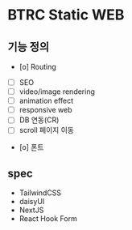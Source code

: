 # BTRC Static WEB

## 기능 정의

- [o] Routing
- [ ] SEO
- [ ] video/image rendering
- [ ] animation effect
- [ ] responsive web
- [ ] DB 연동(CR)
- [ ] scroll 페이지 이동
- [o] 폰트


## spec

- TailwindCSS
- daisyUI
- NextJS
- React Hook Form